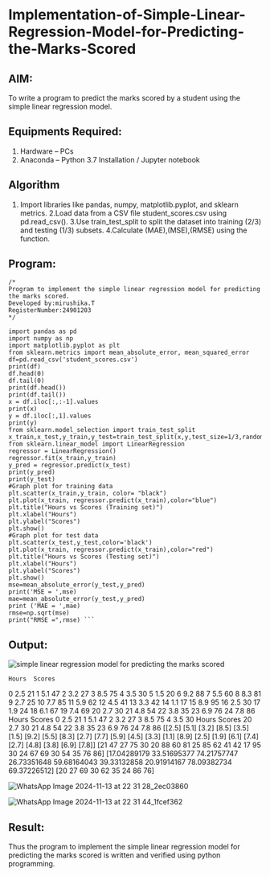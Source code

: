 # Implementation-of-Simple-Linear-Regression-Model-for-Predicting-the-Marks-Scored

## AIM:
To write a program to predict the marks scored by a student using the simple linear regression model.

## Equipments Required:
1. Hardware – PCs
2. Anaconda – Python 3.7 Installation / Jupyter notebook

## Algorithm

1. Import libraries like pandas, numpy, matplotlib.pyplot, and sklearn metrics.
2.Load data from a CSV file student_scores.csv using pd.read_csv(). 
3.Use train_test_split to split the dataset into training (2/3) and testing (1/3) subsets. 
4.Calculate (MAE),(MSE),(RMSE) using the function. 

## Program:
```
/*
Program to implement the simple linear regression model for predicting the marks scored.
Developed by:mirushika.T
RegisterNumber:24901203
*/
```
```
import pandas as pd
import numpy as np
import matplotlib.pyplot as plt
from sklearn.metrics import mean_absolute_error, mean_squared_error
df=pd.read_csv('student_scores.csv')
print(df)
df.head(0)
df.tail(0)
print(df.head())
print(df.tail())
x = df.iloc[:,:-1].values
print(x)
y = df.iloc[:,1].values
print(y)
from sklearn.model_selection import train_test_split
x_train,x_test,y_train,y_test=train_test_split(x,y,test_size=1/3,random_state=0)
from sklearn.linear_model import LinearRegression
regressor = LinearRegression()
regressor.fit(x_train,y_train)
y_pred = regressor.predict(x_test)
print(y_pred)
print(y_test)
#Graph plot for training data
plt.scatter(x_train,y_train, color= "black")
plt.plot(x_train, regressor.predict(x_train),color="blue")
plt.title("Hours vs Scores (Training set)")
plt.xlabel("Hours")
plt.ylabel("Scores")
plt.show()
#Graph plot for test data
plt.scatter(x_test,y_test,color='black')
plt.plot(x_train, regressor.predict(x_train),color="red")
plt.title("Hours vs Scores (Testing set)")
plt.xlabel("Hours")
plt.ylabel("Scores")
plt.show()
mse=mean_absolute_error(y_test,y_pred)
print('MSE = ',mse)
mae=mean_absolute_error(y_test,y_pred)
print ('MAE = ',mae)
rmse=np.sqrt(mse)
print("RMSE =",rmse) ```
```
## Output:
![simple linear regression model for predicting the marks scored](sam.png)

    Hours  Scores
0     2.5      21
1     5.1      47
2     3.2      27
3     8.5      75
4     3.5      30
5     1.5      20
6     9.2      88
7     5.5      60
8     8.3      81
9     2.7      25
10    7.7      85
11    5.9      62
12    4.5      41
13    3.3      42
14    1.1      17
15    8.9      95
16    2.5      30
17    1.9      24
18    6.1      67
19    7.4      69
20    2.7      30
21    4.8      54
22    3.8      35
23    6.9      76
24    7.8      86
   Hours  Scores
0    2.5      21
1    5.1      47
2    3.2      27
3    8.5      75
4    3.5      30
    Hours  Scores
20    2.7      30
21    4.8      54
22    3.8      35
23    6.9      76
24    7.8      86
[[2.5]
 [5.1]
 [3.2]
 [8.5]
 [3.5]
 [1.5]
 [9.2]
 [5.5]
 [8.3]
 [2.7]
 [7.7]
 [5.9]
 [4.5]
 [3.3]
 [1.1]
 [8.9]
 [2.5]
 [1.9]
 [6.1]
 [7.4]
 [2.7]
 [4.8]
 [3.8]
 [6.9]
 [7.8]]
[21 47 27 75 30 20 88 60 81 25 85 62 41 42 17 95 30 24 67 69 30 54 35 76
 86]
[17.04289179 33.51695377 74.21757747 26.73351648 59.68164043 39.33132858
 20.91914167 78.09382734 69.37226512]
[20 27 69 30 62 35 24 86 76]












![WhatsApp Image 2024-11-13 at 22 31 28_2ec03860](https://github.com/user-attachments/assets/95c10674-d65a-44d3-8696-278b7e62ab25)



![WhatsApp Image 2024-11-13 at 22 31 44_1fcef362](https://github.com/user-attachments/assets/a6dbead5-f3f7-4368-a4db-db9038e18c4b)




## Result:
Thus the program to implement the simple linear regression model for predicting the marks scored is written and verified using python programming.
